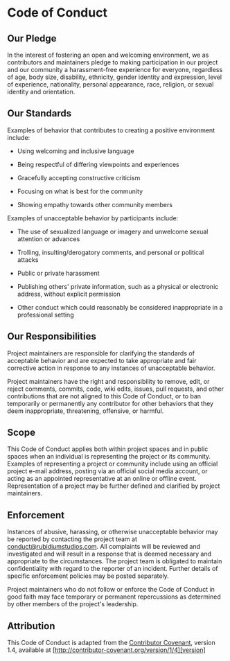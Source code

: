 # Code of Conduct

## Our Pledge

In the interest of fostering an open and welcoming environment, we as
contributors and maintainers pledge to making participation in our project and
our community a harassment-free experience for everyone, regardless of age, body
size, disability, ethnicity, gender identity and expression, level of experience,
nationality, personal appearance, race, religion, or sexual identity and
orientation.



## Our Standards

Examples of behavior that contributes to creating a positive environment
include:

  - Using welcoming and inclusive language

  - Being respectful of differing viewpoints and experiences

  - Gracefully accepting constructive criticism

  - Focusing on what is best for the community

  - Showing empathy towards other community members


Examples of unacceptable behavior by participants include:

  - The use of sexualized language or imagery and unwelcome sexual
    attention or advances

  - Trolling, insulting/derogatory comments, and personal or
    political attacks

  - Public or private harassment

  - Publishing others' private information, such as a physical or
    electronic address, without explicit permission

  - Other conduct which could reasonably be considered
    inappropriate in a professional setting



## Our Responsibilities

Project maintainers are responsible for clarifying the standards
of acceptable behavior and are expected to take appropriate and
fair corrective action in response to any instances of
unacceptable behavior.

Project maintainers have the right and responsibility to remove,
edit, or reject comments, commits, code, wiki edits, issues, pull
requests, and other contributions that are not aligned to this
Code of Conduct, or to ban temporarily or permanently any
contributor for other behaviors that they deem inappropriate,
threatening, offensive, or harmful.



## Scope

This Code of Conduct applies both within project spaces and in
public spaces when an individual is representing the project or
its community. Examples of representing a project or community
include using an official project e-mail address, posting via an
official social media account, or acting as an appointed
representative at an online or offline event. Representation of a
project may be further defined and clarified by project
maintainers.



## Enforcement

Instances of abusive, harassing, or otherwise unacceptable
behavior may be reported by contacting the project team at
conduct@rubidiumstudios.com. All complaints will be reviewed and
investigated and will result in a response that is deemed
necessary and appropriate to the circumstances. The project team
is obligated to maintain confidentiality with regard to the
reporter of an incident.  Further details of specific enforcement
policies may be posted separately.

Project maintainers who do not follow or enforce the Code of
Conduct in good faith may face temporary or permanent
repercussions as determined by other members of the project's
leadership.



## Attribution

This Code of Conduct is adapted from the [Contributor Covenant][homepage], version 1.4,
available at [http://contributor-covenant.org/version/1/4][version]

[homepage]: http://contributor-covenant.org
[version]: http://contributor-covenant.org/version/1/4/
